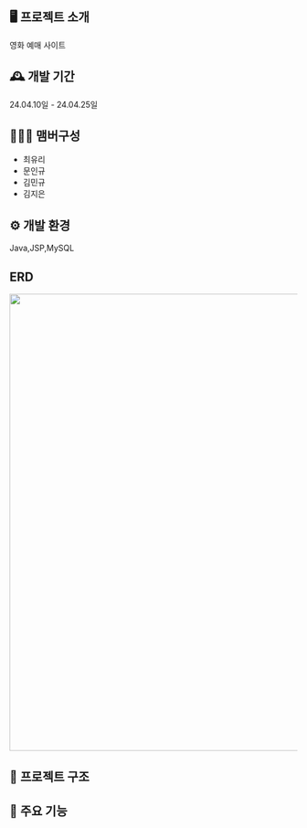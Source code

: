 ## 🖥️ 프로젝트 소개
영화 예매 사이트

## 🕰️ 개발 기간
24.04.10일 - 24.04.25일

## 🧑‍🤝‍🧑 맴버구성
* 최유리
* 문인규
* 김민규
* 김지은

## ⚙️ 개발 환경
Java,JSP,MySQL

## ERD
<img src="https://github.com/Glass-Yul/Semi-Project/assets/98271218/efab8b19-5d47-4797-b188-05994a7448b1" width="800">

## 📑 프로젝트 구조


## 📌 주요 기능
